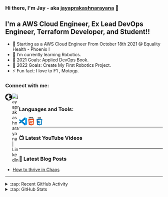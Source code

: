 ### Hi there, I'm Jay - aka [jayaprakashnarayana][website] 👋

## I'm a AWS Cloud Engineer, Ex Lead DevOps Engineer, Terraform Developer, and Student!!

- 🔭 Starting as a AWS Cloud Engineer From October 18th 2021 @ Equality Health - Phoenix !
- 🌱 I’m currently learning Robotics. 
- 🥅 2021 Goals: Applied DevOps Book.
- 🥅 2022 Goals: Create My First Robotics Project.
- ⚡ Fun fact: I love to F1 , Motogp.

### Connect with me:

[<img align="left" alt="jayaprakashnarayana" width="22px" src="https://raw.githubusercontent.com/iconic/open-iconic/master/svg/globe.svg" />][website]
[<img align="left" alt="jayaprakashnarayana | LinkedIn" width="22px" src="https://cdn.jsdelivr.net/npm/simple-icons@v3/icons/linkedin.svg" />][linkedin]

<br />

### Languages and Tools:

<img align="left" alt="Visual Studio Code" width="26px" src="https://raw.githubusercontent.com/github/explore/80688e429a7d4ef2fca1e82350fe8e3517d3494d/topics/visual-studio-code/visual-studio-code.png" />
<img align="left" alt="HTML5" width="26px" src="https://raw.githubusercontent.com/github/explore/80688e429a7d4ef2fca1e82350fe8e3517d3494d/topics/html/html.png" />
<img align="left" alt="CSS3" width="26px" src="https://raw.githubusercontent.com/github/explore/80688e429a7d4ef2fca1e82350fe8e3517d3494d/topics/css/css.png" />
<br />

---

### 📺 Latest YouTube Videos

<!-- YOUTUBE:START -->

---

### 📕 Latest Blog Posts

<!-- BLOG-POST-LIST:START -->
- [How to thrive in Chaos ](https://jayaprakashnarayana.dev/thrive_in_chaos.html)
<!-- BLOG-POST-LIST:END -->
---

<details>
  <summary>:zap: Recent GitHub Activity</summary>
  
<!--START_SECTION:activity-->

<!--END_SECTION:activity-->

</details>

<details>
  <summary>:zap: GitHub Stats</summary>

  <img align="left" alt="codeSTACKr's GitHub Stats" src="https://github-readme-stats.codestackr.vercel.app/api?username=codeSTACKr&show_icons=true&hide_border=true" />

</details>

[website]: https://jayaprakashnarayana.dev
[linkedin]: https://www.linkedin.com/in/jayaprakashnarayana/
